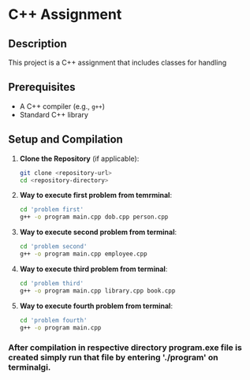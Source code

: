 # C++ Assignment

## Description

This project is a C++ assignment that includes classes for handling

## Prerequisites

- A C++ compiler (e.g., `g++`)
- Standard C++ library

## Setup and Compilation 

1. **Clone the Repository** (if applicable):

   ```bash
   git clone <repository-url>
   cd <repository-directory>

2. **Way to execute first problem from temrminal**:
   ```bash
   cd 'problem first'
   g++ -o program main.cpp dob.cpp person.cpp
2. **Way to execute second problem from terminal**:
   ```bash
   cd 'problem second'
   g++ -o program main.cpp employee.cpp
3. **Way to execute third problem from terminal**:
   ```bash
   cd 'problem third'
   g++ -o program main.cpp library.cpp book.cpp 
4. **Way to execute fourth problem from terminal**:
   ```bash
   cd 'problem fourth'
   g++ -o program main.cpp 


### After compilation in respective directory program.exe file is created simply run that file by entering './program' on terminalgi.